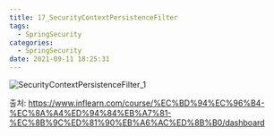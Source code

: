 ```yaml
---
title: 17_SecurityContextPersistenceFilter
tags:
  - SpringSecurity
categories:
  - SpringSecurity
date: 2021-09-11 18:25:31
---
```


![SecurityContextPersistenceFilter_1](/review_img/SecurityContextPersistenceFilter_18/1.PNG)

출처: https://www.inflearn.com/course/%EC%BD%94%EC%96%B4-%EC%8A%A4%ED%94%84%EB%A7%81-%EC%8B%9C%ED%81%90%EB%A6%AC%ED%8B%B0/dashboard


